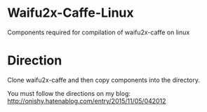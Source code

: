# Waifu2x-Caffe-Linux
Components required for compilation of waifu2x-caffe on linux

# Direction
Clone waifu2x-caffe and then copy components into the directory.

You must follow the directions on my blog:
http://onishy.hatenablog.com/entry/2015/11/05/042012